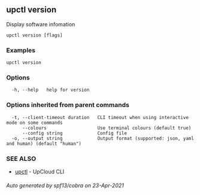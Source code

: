 ## upctl version

Display software infomation

```
upctl version [flags]
```

### Examples

```
upctl version
```

### Options

```
  -h, --help   help for version
```

### Options inherited from parent commands

```
  -t, --client-timeout duration   CLI timeout when using interactive mode on some commands
      --colours                   Use terminal colours (default true)
      --config string             Config file
  -o, --output string             Output format (supported: json, yaml and human) (default "human")
```

### SEE ALSO

* [upctl](upctl.md)	 - UpCloud CLI

###### Auto generated by spf13/cobra on 23-Apr-2021
